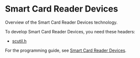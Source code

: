 # Smart Card Reader Devices

Overview of the Smart Card Reader Devices technology.

To develop Smart Card Reader Devices, you need these headers:

 * [scutil.h](..\scutil\~PORTAL~scutil.md)

For the programming guide, see [Smart Card Reader Devices](===404===https://docs.microsoft.com/en-us/windows-hardware/drivers/smartcrd).
